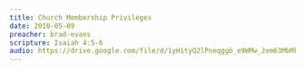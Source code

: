 ```yaml
---
title: Church Membership Privileges
date: 2010-05-09
preacher: brad-evans
scripture: Isaiah 4:5-6
audio: https://drive.google.com/file/d/1yHityQ2lPneqggb_e9WMw_Jem63MbMk7/view
---
```

